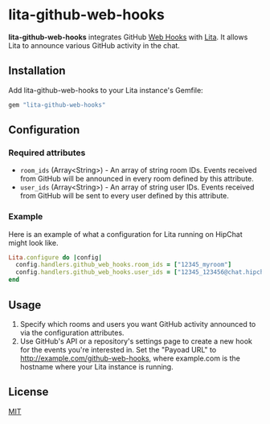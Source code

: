 # lita-github-web-hooks

**lita-github-web-hooks** integrates GitHub [Web Hooks](https://developer.github.com/webhooks/) with [Lita](http://www.lita.io/). It allows Lita to announce various GitHub activity in the chat.

## Installation

Add lita-github-web-hooks to your Lita instance's Gemfile:

``` ruby
gem "lita-github-web-hooks"
```

## Configuration

### Required attributes

* `room_ids` (Array&lt;String&gt;) - An array of string room IDs. Events received from GitHub will be announced in every room defined by this attribute.
* `user_ids` (Array&lt;String&gt;) - An array of string user IDs. Events received from GitHub will be sent to every user defined by this attribute.

### Example

Here is an example of what a configuration for Lita running on HipChat might look like.

``` ruby
Lita.configure do |config|
  config.handlers.github_web_hooks.room_ids = ["12345_myroom"]
  config.handlers.github_web_hooks.user_ids = ["12345_123456@chat.hipchat.com"]
end
```

## Usage

1. Specify which rooms and users you want GitHub activity announced to via the configuration attributes.
1. Use GitHub's API or a repository's settings page to create a new hook for the events you're interested in. Set the "Payoad URL" to http://example.com/github-web-hooks, where example.com is the hostname where your Lita instance is running.

## License

[MIT](http://opensource.org/licenses/MIT)
